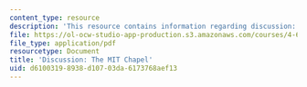 ```yaml
---
content_type: resource
description: 'This resource contains information regarding discussion: the MIT chapel.'
file: https://ol-ocw-studio-app-production.s3.amazonaws.com/courses/4-605-introduction-to-the-history-and-theory-of-architecture-spring-2012/d61003198938d10703da6173768aef13_MIT4_605S12_rec02.pdf
file_type: application/pdf
resourcetype: Document
title: 'Discussion: The MIT Chapel'
uid: d6100319-8938-d107-03da-6173768aef13
---
```

